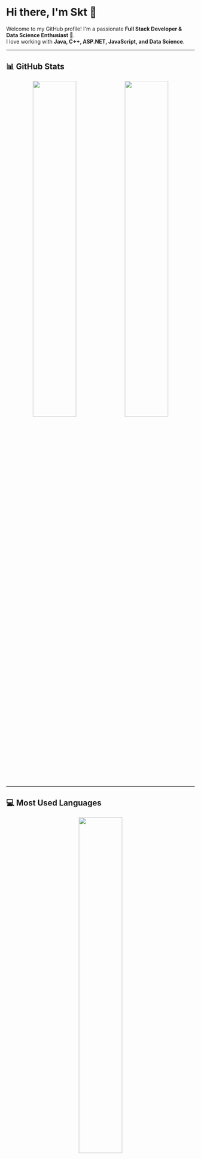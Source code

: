 # Hi there, I'm Skt 👋  

Welcome to my GitHub profile! I'm a passionate **Full Stack Developer & Data Science Enthusiast** 🚀.  
I love working with **Java, C++, ASP.NET, JavaScript, and Data Science**.  

---

## 📊 GitHub Stats  

<div align="center">
  <img src="https://github-readme-stats.vercel.app/api?username=your-username&show_icons=true&theme=tokyonight" width="48%" />
  <img src="https://streak-stats.demolab.com?user=your-username&theme=tokyonight" width="48%" />
</div>

---

## 💻 Most Used Languages  

<div align="center">
  <img src="https://github-readme-stats.vercel.app/api/top-langs/?username=your-username&layout=compact&theme=tokyonight" width="48%" />
</div>

---

## 🏆 GitHub Achievements  

<div align="center">
  <img src="https://github-profile-trophy.vercel.app/?username=your-username&theme=tokyonight&no-bg=true&no-frame=true" width="80%" />
</div>

---

## 📫 Connect with Me  
💼 **Portfolio:** very soon  
📩 **Email:** skt104.shujon@gmail.com
💬 **LinkedIn:** https://www.linkedin.com/in/shakhoyat-shujon-313ba5336/  

---

⭐ **Feel free to check out my repositories and drop a star!** 😊✨  
